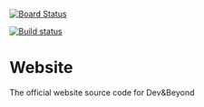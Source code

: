 [![Board Status](https://dev.azure.com/Dev-Beyond/e163689a-8a88-463c-bab7-7a82bd7724db/4b2e1352-9485-421f-ae76-91bb92825433/_apis/work/boardbadge/5567dced-2454-4d80-80b6-7437c45437b5?columnOptions=1)](https://dev.azure.com/Dev-Beyond/e163689a-8a88-463c-bab7-7a82bd7724db/_boards/board/t/4b2e1352-9485-421f-ae76-91bb92825433/Microsoft.RequirementCategory/)

[![Build status](https://dev.azure.com/Dev-Beyond/Website/_apis/build/status/Changes%20to%20Github)](https://dev.azure.com/Dev-Beyond/Website/_build/latest?definitionId=3)

# Website
The official website source code for Dev&amp;Beyond
